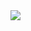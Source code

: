 <img src="https://capsule-render.vercel.app/api?type=slice&color=auto&height=300&section=header&text=Welcome%20&fontSize=80" />
